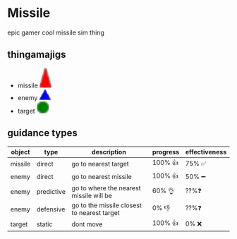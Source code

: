 # Missile
epic gamer cool missile sim thing

## thingamajigs
- missile ![missile](img/missile.png)
- enemy ![enemy](img/enemy.png)
- target ![target](img/target.png)

## guidance types
| object   | type       | description                                 | progress | effectiveness |
|----------|------------|---------------------------------------------|----------|---------------|
| missile  | direct     | go to nearest target                        | 100% 👍 | 75% ✅        |
| enemy    | direct     | go to nearest missile                       | 100% 👍 | 50% ➖        |
| enemy    | predictive | go to where the nearest missile will be     | 60% 👌  | ??%❓         |
| enemy    | defensive  | go to the missile closest to nearest target | 0% 👎   | ??%❓         |
| target   | static     | dont move                                   | 100% 👍 | 0% ❌         |

